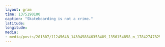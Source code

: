 ```yaml
---
layout: gram
time: 1375190100
caption: "Skateboarding is not a crime."
latitude: 
longitude: 
media:
- media/posts/201307/11245648_1439458846358489_1356154858_n_17842747825000351.jpg
---
```

